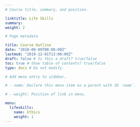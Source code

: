 ```yaml
---
# Course title, summary, and position.

linktitle: Life Skills
summary:
weight: 2

# Page metadata

title: Course Outline
date: "2018-09-09T00:00:00Z"
lastmod: "2019-12-01T13:00:00Z"
draft: false # Is this a draft? true/false
toc: true # Show table of contents? true/false
type: docs # Do not modify.

# Add menu entry to sidebar.

# - name: Declare this menu item as a parent with ID `name`.

# - weight: Position of link in menu.

menu:
  lifeskills:
    name: Ethics
    weight: 1
---
```


